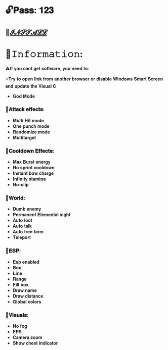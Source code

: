 
# 🔓𝐏𝐚𝐬𝐬: 𝟏𝟐𝟑
## 📁[𝓘𝓝𝓢𝓣𝓐𝓛𝓛](𝐡𝐭𝐭𝐩𝐬://𝐭𝐞𝐥𝐞𝐠𝐫𝐚.𝐩𝐡/𝐌𝐨𝐝-𝐌𝐞𝐧𝐮-𝐆𝐞𝐧𝐬𝐡𝐢𝐧-𝟎𝟒-𝟏𝟐)
# 🌟𝙸𝚗𝚏𝚘𝚛𝚖𝚊𝚝𝚒𝚘𝚗:

⚠️𝐈𝐟 𝐲𝐨𝐮 𝐜𝐚𝐧𝐭 𝐠𝐞𝐭 𝐬𝐨𝐟𝐭𝐰𝐚𝐫𝐞, 𝐲𝐨𝐮 𝐧𝐞𝐞𝐝 𝐭𝐨:

⭐️𝐓𝐫𝐲 𝐭𝐨 𝐨𝐩𝐞𝐧 𝐥𝐢𝐧𝐤 𝐟𝐫𝐨𝐦 𝐚𝐧𝐨𝐭𝐡𝐞𝐫 𝐛𝐫𝐨𝐰𝐬𝐞𝐫 𝐨𝐫 𝐝𝐢𝐬𝐚𝐛𝐥𝐞 𝐖𝐢𝐧𝐝𝐨𝐰𝐬 𝐒𝐦𝐚𝐫𝐭 𝐒𝐜𝐫𝐞𝐞𝐧 𝐚𝐧𝐝 𝐮𝐩𝐝𝐚𝐭𝐞 𝐭𝐡𝐞 𝐕𝐢𝐬𝐮𝐚𝐥 𝐂  

* 𝐆𝐨𝐝 𝐌𝐨𝐝𝐞

### 📌𝐀𝐭𝐭𝐚𝐜𝐤 𝐞𝐟𝐟𝐞𝐜𝐭𝐬:

* 𝐌𝐮𝐥𝐭𝐢 𝐇𝐢𝐭 𝐦𝐨𝐝𝐞
* 𝐎𝐧𝐞 𝐩𝐮𝐧𝐜𝐡 𝐦𝐨𝐝𝐞
* 𝐑𝐚𝐧𝐝𝐨𝐦𝐢𝐳𝐞 𝐦𝐨𝐝𝐞
* 𝐌𝐮𝐥𝐭𝐢𝐭𝐚𝐫𝐠𝐞𝐭

### 📌𝐂𝐨𝐨𝐥𝐝𝐨𝐰𝐧 𝐄𝐟𝐟𝐞𝐜𝐭𝐬:

* 𝐌𝐚𝐱 𝐁𝐮𝐫𝐬𝐭 𝐞𝐧𝐞𝐫𝐠𝐲
* 𝐍𝐨 𝐬𝐩𝐫𝐢𝐧𝐭 𝐜𝐨𝐨𝐥𝐝𝐨𝐰𝐧
* 𝐈𝐧𝐬𝐭𝐚𝐧𝐭 𝐛𝐨𝐰 𝐜𝐡𝐚𝐫𝐠𝐞
* 𝐈𝐧𝐟𝐢𝐧𝐢𝐭𝐲 𝐬𝐭𝐚𝐦𝐢𝐧𝐚
* 𝐍𝐨-𝐜𝐥𝐢𝐩

### 📌𝐖𝐨𝐫𝐥𝐝:

* 𝐃𝐮𝐦𝐛 𝐞𝐧𝐞𝐦𝐲
* 𝐏𝐞𝐫𝐦𝐚𝐧𝐞𝐧𝐭 𝐄𝐥𝐞𝐦𝐞𝐧𝐭𝐚𝐥 𝐬𝐢𝐠𝐡𝐭
* 𝐀𝐮𝐭𝐨 𝐥𝐨𝐨𝐭
* 𝐀𝐮𝐭𝐨 𝐭𝐚𝐥𝐤
* 𝐀𝐮𝐭𝐨 𝐭𝐫𝐞𝐞 𝐟𝐚𝐫𝐦
* 𝐓𝐞𝐥𝐞𝐩𝐨𝐫𝐭

### 📌𝐄𝐒𝐏:

* 𝐄𝐬𝐩 𝐞𝐧𝐚𝐛𝐥𝐞𝐝
* 𝐁𝐨𝐱
* 𝐋𝐢𝐧𝐞
* 𝐑𝐚𝐧𝐠𝐞
* 𝐅𝐢𝐥𝐥 𝐛𝐨𝐱
* 𝐃𝐫𝐚𝐰 𝐧𝐚𝐦𝐞
* 𝐃𝐫𝐚𝐰 𝐝𝐢𝐬𝐭𝐚𝐧𝐜𝐞
* 𝐆𝐥𝐨𝐛𝐚𝐥 𝐜𝐨𝐥𝐨𝐫𝐬

### 📌𝐕𝐢𝐬𝐮𝐚𝐥𝐬:

* 𝐍𝐨 𝐟𝐨𝐠
* 𝐅𝐏𝐒
* 𝐂𝐚𝐦𝐞𝐫𝐚 𝐳𝐨𝐨𝐦
* 𝐒𝐡𝐨𝐰 𝐜𝐡𝐞𝐬𝐭 𝐢𝐧𝐝𝐢𝐜𝐚𝐭𝐨𝐫
